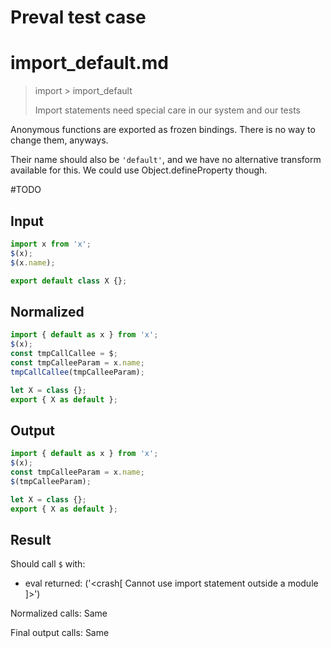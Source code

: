 # Preval test case

# import_default.md

> import > import_default
>
> Import statements need special care in our system and our tests

Anonymous functions are exported as frozen bindings. There is no way to change them, anyways.

Their name should also be `'default'`, and we have no alternative transform available for this. We could use Object.defineProperty though.

#TODO

## Input

`````js filename=intro
import x from 'x';
$(x);
$(x.name);
`````

`````js filename=x
export default class X {};
`````

## Normalized

`````js filename=intro
import { default as x } from 'x';
$(x);
const tmpCallCallee = $;
const tmpCalleeParam = x.name;
tmpCallCallee(tmpCalleeParam);
`````

`````js filename=x
let X = class {};
export { X as default };
`````

## Output

`````js filename=intro
import { default as x } from 'x';
$(x);
const tmpCalleeParam = x.name;
$(tmpCalleeParam);
`````

`````js filename=x
let X = class {};
export { X as default };
`````

## Result

Should call `$` with:
 - eval returned: ('<crash[ Cannot use import statement outside a module ]>')

Normalized calls: Same

Final output calls: Same
